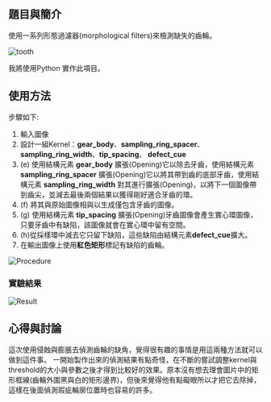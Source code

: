 ## 題目與簡介

使用一系列形態過濾器(morphological filters)來檢測缺失的齒輪。

![tooth](https://hackmd.io/_uploads/HyF6P3Rdn.png)

我將使用Python 實作此項目。

## 使用方法

步驟如下:
1. 輸入圖像
2. 設計一組Kernel：<b>gear_body</b>、<b>sampling_ring_spacer</b>、<b>sampling_ring_width</b>、<b>tip_spacing</b>、<b> defect_cue</b>
3. (e) 使用結構元素 <b>gear_body</b> 擴張(Opening)它以除去牙齒，使用結構元素 <b>sampling_ring_spacer</b> 擴張(Opening)它以將其帶到齒的底部牙齒，使用結構元素 <b>sampling_ring_width</b> 對其進行擴張(Opening)，以將下一個圖像帶到齒尖，並減去最後兩個結果以獲得剛好適合牙齒的環。
4. (f) 將其與原始圖像相與以生成僅包含牙齒的圖像。
5. (g) 使用結構元素 <b>tip_spacing</b> 擴張(Opening)牙齒圖像會產生實心環圖像，只要牙齒中有缺陷，該圖像就會在實心環中留有空間。
6. (h)從採樣環中減去它只留下缺陷，這些缺陷由結構元素<b>defect_cue</b>擴大。
7. 在輸出圖像上使用<b>紅色矩形</b>標記有缺陷的齒輪。

![Procedure](https://hackmd.io/_uploads/rJigs30u2.png)

### 實驗結果

![Result](https://hackmd.io/_uploads/Syj1j30dn.jpg)


## 心得與討論

這次使用侵蝕與膨脹去偵測齒輪的缺角，覺得很有趣的事情是用這兩種方法就可以做到這件事。
一開始製作出來的偵測結果有點奇怪，在不斷的嘗試調整kernel與threshold的大小與參數之後才得到比較好的效果。原本沒有想去理會圖片中的矩形框線(齒輪外圍黑與白的矩形邊界)，但後來覺得他有點礙眼所以才把它去除掉，這樣在後面偵測瑕疵輪廓位置時也容易的許多。
